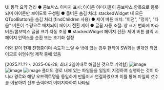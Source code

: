 UI 동작 요약 정리
● 콤보박스 이미지 표시: 아이콘 이미지들이 콤보박스 항목으로 등록되며 아이콘만 보이도록 구성됨
● 툴버튼 숨김 처리: stackedWidget 내 모든 QToolButton을 숨김 처리 (findChildren 사용)
● 제어 버튼 배치: "이전", "정지", "다음" 버튼이 수평으로 배치되어 페이지 전환 제어
● 글꼴 자동 조절: 창 크기 변화에 따라 버튼/콤보박스 글꼴 크기 자동 조정
● stackedWidget 페이지 전환: 제어 버튼 클릭 시 페이지 인덱스를 순환 또는 초기화 설정

이와 같이 현재 진행중이며 속도가 느릴 수 밖에 없는 경우 현직이 SW와는 별개인 직업이므로 쉬엄쉬엄 제작 중에 있음

[2025.??.?? ~ 2025-06-28, 최대 3일이내로 해결한 것으로 기억함]
![image](https://github.com/user-attachments/assets/4e85e380-6c49-4c3f-a462-22d73ef07e14)
![image](https://github.com/user-attachments/assets/44c04363-cfcf-45b4-9744-ca8d49076414)
![image](https://github.com/user-attachments/assets/14babe0a-90d7-4e15-9ef7-f71c1929e5ca)
폴더의 경로 내에 있는 파일들을 일일이 지정하여 실행하는 것이 아니라 경로와 해당 오브젝트명을 동일하게 만들어서 연결하였으며 이를 통해 파일의 갯수를 이용하여 전부 출력하여 이미지화하여 나타냄 

